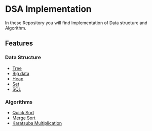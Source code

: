 
# DSA Implementation

In these Repository you will find Implementation of Data structure and Algorithm.


## Features

### Data Structure

- [Tree](https://github.com/prajalpatidar06/Data-Structure-Algorithm/tree/main/Tree)
- [Big data](https://github.com/prajalpatidar06/Data-Structure-Algorithm/tree/main/BigData)
- [Heap](https://github.com/prajalpatidar06/Data-Structure-Algorithm/tree/main/Heap)
- [Set](https://github.com/prajalpatidar06/Data-Structure-Algorithm/tree/main/Set)
- [SQL](https://github.com/prajalpatidar06/Data-Structure-Algorithm/tree/main/SQL)


### Algorithms

- [Quick Sort](https://github.com/prajalpatidar06/Data-Structure-Algorithm/blob/main/Algorithms/sorting/quickSort.cpp)
- [Merge Sort](https://github.com/prajalpatidar06/Data-Structure-Algorithm/blob/main/Algorithms/sorting/mergeSort.cpp)
- [Karatsuba Multiplication](https://github.com/prajalpatidar06/Data-Structure-Algorithm/blob/main/Algorithms/karatsuba_multiplication.cpp)

#


  
